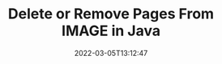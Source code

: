 ---
############################# Static ############################
layout: "auto-gen"
date: 2022-03-05T13:12:47
draft: false

############################# Head ############################
head_title: "Delete Pages from IMAGE File in Java"
head_description: "Remove or delete a single page or collection of pages from a IMAGE file in Java by reversing the pages order using document merger API."

############################# Header ############################
title: "Delete or Remove Pages From IMAGE in Java"
description: "Delete or Remove a single page or collection of specific pages from a IMAGE file using documents merger API for Java & J2SE applications."
bg_image: "https://cms.admin.containerize.com/templates/aspose/App_Themes/V3/images/bg/header1.png"
bg_overlay: false
button:
    enable: true
    icon: "fas fa-arrow-down"
    label: "Download Free Trial"
    link: "https://downloads.groupdocs.com/merger/java"

############################# SubMenu ############################
submenu:
    enable: true

    left:
        img_alt: "GroupDocs.Merger for Java"
        image: "https://cms.admin.containerize.com/templates/groupdocs/images/product-logos/90x90-noborder/groupdocs-merger-java.png"
        product: "GroupDocs.Merger"
        platform: "Java"

    middle:
        button:

            # button loop
            - link: "https://apireference.groupdocs.com/merger/java"
              text: "API Reference"

            # button loop
            - link: "https://github.com/groupdocs-merger"
              text: "Code Examples"

            # button loop
            - link: "https://products.groupdocs.app/merger/family"
              text: "Live Demos"

            # button loop
            - link: "https://purchase.groupdocs.com/pricing/merger/java"
              text: "Pricing"

    right:
        link_download: "https://downloads.groupdocs.com/merger"
        link_learn: "https://docs.groupdocs.com/merger/java"
        link_buy: "https://purchase.groupdocs.com"

############################# About ############################
about:
    enable: true
    title: "About GroupDocs.Merger for Java API"
    content: |
        [GroupDocs.Merger for Java](https://products.groupdocs.com/merger/java/) library offers a simple solution to safely merge & split between a wide range of document formats including PDF, Microsoft Office (Word, Excel, PowerPoint, OneNote), OpenDocument, HTML, images and many others within .NET applications. By adding just a few lines of the code, perform several document operations such as move, remove, rotate, swap, extract or change the orientation of pages within the documents. The documents merging API also supports previewing document pages as an image to analyse the document structure, formatting and content on the page.
        
        GroupDocs.Merger APIs are well supported on all major operating systems and Java versions including J2SE 7.0 (1.7), J2SE 8.0 (1.8) and Java 10.

############################# Steps ############################
steps:
    enable: true
    title_left: "Remove IMAGE File Pages in Java"
    content_left: |
        [GroupDocs.Merger](/merger/java/) makes it easy for Java developers to delete a single or a number of particular pages within a IMAGE file by implementing a few easy steps.

        *   Initialise <mark>**RemoveOptions**</mark> class to specify page numbers to remove.
        *   Create new instance of <mark>**Merger**</mark> class and pass source document path as a constructor parameter.
        *   Call <mark>**removePages**</mark> method and pass <mark>**RemoveOptions**</mark> object to it.
        *   Call <mark>**save**</mark> method and pass desired file path to save resultant document.
        
    title_right: "System Requirements"
    content_right: |
        GroupDocs.Merger for Java APIs are supported on all major platforms and operating systems. Before executing the code below, please make sure that you have the following prerequisites installed on your system.

        *   Operating Systems: Microsoft Windows, Linux, MacOS
        *   Development Environments: NetBeans, IntelliJ IDEA, Eclipse
        *   Frameworks: Java 7 (1.7) and above
        *   Download the latest version of GroupDocs.Merger for Java from [Maven](https://repository.groupdocs.com/webapp/#/artifacts/browse/tree/General/repo/com/groupdocs/groupdocs-merger)
        
    code: |
        ```java
        // Remove IMAGE file pages using GroupDocs.Merger API
        String filePath = "input.image";
        String filePathOut = "output.image";

        // Initialise RemoveOptions class to specify page numbers to remove
        RemoveOptions removeOptions = new RemoveOptions(new int[] { 3, 5 });

        // Instantiate Merger with input IMAGE document
        Merger merger = new Merger("input.image");

        // Call removePages method and pass RemoveOptions object to it
        merger.removePages(removeOptions);
            
        // Call Save method and pass desired file path to save the output document
        merger.save("output.image");
        ```

############################# Demos ############################
demos:
    enable: true
    title: "Live Demos - Remove IMAGE Document Pages Online"
    content: |
        Remove pages within IMAGE files right now by visiting [GroupDocs.Merger Live Demos](https://products.groupdocs.app/splitter/remove-pages/image) website.
        The live demo has the following benefits
        
############################# About Formats ############################
about_formats:
    enable: true
    format:
        # format loop
        - icon: "far fa-file-IMAGE"
          title: "About IMAGE File Format"
          content: |
            An image file format is a standard method for organizing and storing images on devices like computers, tablets and smartphones. Digital images store image data in 2-dimensional grid of pixels where each pixel is a representation of colour in terms of number of bits. Image file types are classified into vector image formats and raster image formats. 3D Images are another type of vector image file format that is used for managing 3D images.

          link: "https://docs.fileformat.com/image/"

############################# More Formats ############################
more_formats:
    enable: true
    title: "Removing Pages of Other Document Formats"
    content: |
        Java documents merger & split API for file formats and images. Delete pages from the popular file formats as stated below.
    format: 
        # format loop
        - name: "Remove DOC File Pages in Java"
          link: "https://products.groupdocs.com/merger/java/remove/doc/"
          description: "Microsoft Word Document"

        # format loop
        - name: "Remove DOCM File Pages in Java"
          link: "https://products.groupdocs.com/merger/java/remove/docm/"
          description: "Microsoft Word Macro-Enabled Document"

        # format loop
        - name: "Remove DOCX File Pages in Java"
          link: "https://products.groupdocs.com/merger/java/remove/docx/"
          description: "Microsoft Word Open XML Document"

        # format loop
        - name: "Remove DOT File Pages in Java"
          link: "https://products.groupdocs.com/merger/java/remove/dot/"
          description: "Microsoft Word Document Template"

        # format loop
        - name: "Remove DOTM File Pages in Java"
          link: "https://products.groupdocs.com/merger/java/remove/dotm/"
          description: "Microsoft Word Macro-Enabled Template"

        # format loop
        - name: "Remove DOTX File Pages in Java"
          link: "https://products.groupdocs.com/merger/java/remove/dotx/"
          description: "Word Open XML Document Template"

        # format loop
        - name: "Remove EPUB File Pages in Java"
          link: "https://products.groupdocs.com/merger/java/remove/epub/"
          description: "Digital E-Book File Format"

        # format loop
        - name: "Remove HTML File Pages in Java"
          link: "https://products.groupdocs.com/merger/java/remove/html/"
          description: "Hyper Text Markup Language"

        # format loop
        - name: "Remove MHT File Pages in Java"
          link: "https://products.groupdocs.com/merger/java/remove/mht/"
          description: "MIME Encapsulation of Aggregate HTML"

        # format loop
        - name: "Remove MHTML File Pages in Java"
          link: "https://products.groupdocs.com/merger/java/remove/mhtml/"
          description: "MIME Encapsulation of Aggregate HTML"

        # format loop
        - name: "Remove ODP File Pages in Java"
          link: "https://products.groupdocs.com/merger/java/remove/odp/"
          description: "OpenDocument Presentation File Format"

        # format loop
        - name: "Remove ODS File Pages in Java"
          link: "https://products.groupdocs.com/merger/java/remove/ods/"
          description: "Open Document Spreadsheet"

        # format loop
        - name: "Remove ODT File Pages in Java"
          link: "https://products.groupdocs.com/merger/java/remove/odt/"
          description: "Open Document Text"

        # format loop
        - name: "Remove OTP File Pages in Java"
          link: "https://products.groupdocs.com/merger/java/remove/otp/"
          description: "Origin Graph Template"

        # format loop
        - name: "Remove OTT File Pages in Java"
          link: "https://products.groupdocs.com/merger/java/remove/ott/"
          description: "Open Document Template"

        # format loop
        - name: "Remove PDF File Pages in Java"
          link: "https://products.groupdocs.com/merger/java/remove/pdf/"
          description: "Portable Document"

        # format loop
        - name: "Remove POTM File Pages in Java"
          link: "https://products.groupdocs.com/merger/java/remove/potm/"
          description: "Microsoft PowerPoint Template"

        # format loop
        - name: "Remove POTX File Pages in Java"
          link: "https://products.groupdocs.com/merger/java/remove/potx/"
          description: "Microsoft PowerPoint Open XML Template"

        # format loop
        - name: "Remove PPS File Pages in Java"
          link: "https://products.groupdocs.com/merger/java/remove/pps/"
          description: "Microsoft PowerPoint Slide Show"

        # format loop
        - name: "Remove PPSM File Pages in Java"
          link: "https://products.groupdocs.com/merger/java/remove/ppsm/"
          description: "Microsoft PowerPoint Slide Show"

        # format loop
        - name: "Remove PPSX File Pages in Java"
          link: "https://products.groupdocs.com/merger/java/remove/ppsx/"
          description: "PowerPoint Open XML Slide Show"

        # format loop
        - name: "Remove PPT File Pages in Java"
          link: "https://products.groupdocs.com/merger/java/remove/ppt/"
          description: "PowerPoint Presentation"

        # format loop
        - name: "Remove PPTM File Pages in Java"
          link: "https://products.groupdocs.com/merger/java/remove/pptm/"
          description: "Microsoft PowerPoint Presentation"

        # format loop
        - name: "Remove PPTX File Pages in Java"
          link: "https://products.groupdocs.com/merger/java/remove/pptx/"
          description: "PowerPoint Open XML Presentation"

        # format loop
        - name: "Remove PS File Pages in Java"
          link: "https://products.groupdocs.com/merger/java/remove/ps/"
          description: "PostScript (PS)"

        # format loop
        - name: "Remove RTF File Pages in Java"
          link: "https://products.groupdocs.com/merger/java/remove/rtf/"
          description: "Rich Text File Format"

        # format loop
        - name: "Remove TEX File Pages in Java"
          link: "https://products.groupdocs.com/merger/java/remove/tex/"
          description: "LaTeX Source Document"

        # format loop
        - name: "Remove VDX File Pages in Java"
          link: "https://products.groupdocs.com/merger/java/remove/vdx/"
          description: "Microsoft Visio XML Drawing File Format"

        # format loop
        - name: "Remove VSDM File Pages in Java"
          link: "https://products.groupdocs.com/merger/java/remove/vsdm/"
          description: "Visio Macro-Enabled Drawing"

        # format loop
        - name: "Remove VSDX File Pages in Java"
          link: "https://products.groupdocs.com/merger/java/remove/vsdx/"
          description: "Microsoft Visio File Format"

        # format loop
        - name: "Remove VSSM File Pages in Java"
          link: "https://products.groupdocs.com/merger/java/remove/vssm/"
          description: "Microsoft Visio Macro Enabled File Format"

        # format loop
        - name: "Remove VSSX File Pages in Java"
          link: "https://products.groupdocs.com/merger/java/remove/vssx/"
          description: "Visio Stencil File Format"

        # format loop
        - name: "Remove VSTM File Pages in Java"
          link: "https://products.groupdocs.com/merger/java/remove/vstm/"
          description: "Visio Macro-Enabled Drawing Template"

        # format loop
        - name: "Remove VSTX File Pages in Java"
          link: "https://products.groupdocs.com/merger/java/remove/vstx/"
          description: "Microsoft Visio File Format"

        # format loop
        - name: "Remove VSX File Pages in Java"
          link: "https://products.groupdocs.com/merger/java/remove/vsx/"
          description: "Vector Scalar Extension"

        # format loop
        - name: "Remove VTX File Pages in Java"
          link: "https://products.groupdocs.com/merger/java/remove/vtx/"
          description: "Microsoft Visio Drawing Template"

        # format loop
        - name: "Remove XLAM File Pages in Java"
          link: "https://products.groupdocs.com/merger/java/remove/xlam/"
          description: "Microsoft Excel Macro-Enabled Add-In"

        # format loop
        - name: "Remove XLS File Pages in Java"
          link: "https://products.groupdocs.com/merger/java/remove/xls/"
          description: "Microsoft Excel Binary File Format"

        # format loop
        - name: "Remove XLSB File Pages in Java"
          link: "https://products.groupdocs.com/merger/java/remove/xlsb/"
          description: "Microsoft Excel Binary Spreadsheet File"

        # format loop
        - name: "Remove XLSM File Pages in Java"
          link: "https://products.groupdocs.com/merger/java/remove/xlsm/"
          description: "Microsoft Excel Macro-Enabled Spreadsheet"

        # format loop
        - name: "Remove XLSX File Pages in Java"
          link: "https://products.groupdocs.com/merger/java/remove/xlsx/"
          description: "Microsoft Excel Open XML Spreadsheet"

        # format loop
        - name: "Remove XLT File Pages in Java"
          link: "https://products.groupdocs.com/merger/java/remove/xlt/"
          description: "Microsoft Excel Template"

        # format loop
        - name: "Remove XLTM File Pages in Java"
          link: "https://products.groupdocs.com/merger/java/remove/xltm/"
          description: "Microsoft Excel Macro-Enabled Template"

        # format loop
        - name: "Remove XLTX File Pages in Java"
          link: "https://products.groupdocs.com/merger/java/remove/xltx/"
          description: "Microsoft Excel Open XML Template"

        # format loop
        - name: "Remove XPS File Pages in Java"
          link: "https://products.groupdocs.com/merger/java/remove/xps/"
          description: "Open XML Paper Specification"



############################# Back to top ###############################
back_to_top:
    enable: true
---